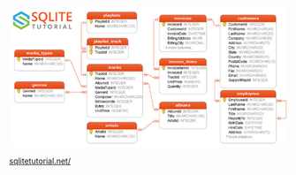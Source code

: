 


![](media/sqlite-sample-database-color.jpg)

[sqlitetutorial.net/](https://www.sqlitetutorial.net/)

